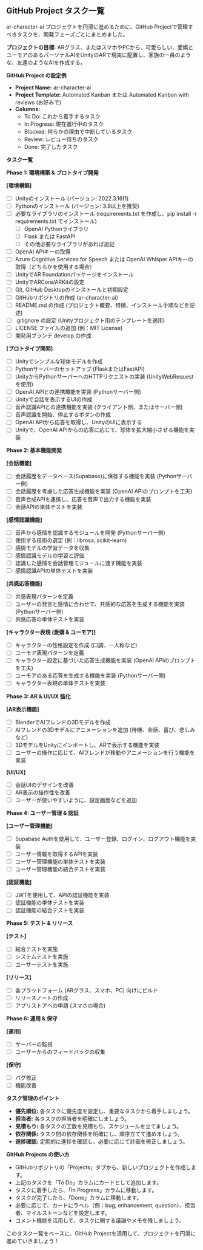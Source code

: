 ## GitHub Project タスク一覧

ar-character-ai プロジェクトを円滑に進めるために、GitHub Projectで管理すべきタスクを、開発フェーズごとにまとめました。

**プロジェクトの目標:** ARグラス、またはスマホやPCから、可愛らしい、愛嬌とユーモアのあるパーソナルAIをUnityのARで現実に配置し、家族の一員のような、友達のようなAIを作成する。

**GitHub Project の設定例**

* **Project Name:** ar-character-ai
* **Project Template:** Automated Kanban または Automated Kanban with reviews (お好みで)
* **Columns:**
    * To Do: これから着手するタスク
    * In Progress: 現在進行中のタスク
    * Blocked: 何らかの理由で中断しているタスク
    * Review: レビュー待ちのタスク
    * Done: 完了したタスク

**タスク一覧**

**Phase 1: 環境構築 & プロトタイプ開発**

**[環境構築]**
* [ ] Unityのインストール (バージョン: 2022.3.16f1)
* [ ] Pythonのインストール (バージョン: 3.9以上を推奨)
* [ ] 必要なライブラリのインストール (requirements.txt を作成し、pip install -r requirements.txt でインストール)
    * [ ] OpenAI Pythonライブラリ
    * [ ] Flask または FastAPI
    * [ ] その他必要なライブラリがあれば追記
* [ ] OpenAI APIキーの取得
* [ ] Azure Cognitive Services for Speech または OpenAI Whisper APIキーの取得（どちらかを使用する場合）
* [ ] UnityでAR Foundationパッケージをインストール
* [ ] UnityでARCore/ARKitの設定
* [ ] Git, GitHub Desktopのインストールと初期設定
* [ ] GitHubリポジトリの作成 (ar-character-ai)
* [ ] README.md の作成 (プロジェクト概要、特徴、インストール手順などを記述)
* [ ] .gitignore の設定 (Unityプロジェクト用のテンプレートを適用)
* [ ] LICENSE ファイルの追加 (例：MIT License)
* [ ] 開発用ブランチ develop の作成

**[プロトタイプ開発]**
* [ ] Unityでシンプルな球体モデルを作成
* [ ] Pythonサーバーのセットアップ (FlaskまたはFastAPI)
* [ ] UnityからPythonサーバーへのHTTPリクエストの実装 (UnityWebRequestを使用)
* [ ] OpenAI APIとの連携機能を実装 (Pythonサーバー側)
* [ ] Unityで会話を表示するUIの作成
* [ ] 音声認識APIとの連携機能を実装 (クライアント側、またはサーバー側)
* [ ] 音声認識を開始、停止するボタンの作成
* [ ] OpenAI APIから応答を取得し、UnityのUIに表示する
* [ ] Unityで、OpenAI APIからの応答に応じて、球体を拡大縮小させる機能を実装

**Phase 2: 基本機能開発**

**[会話機能]**
* [ ] 会話履歴をデータベース(Supabase)に保存する機能を実装 (Pythonサーバー側)
* [ ] 会話履歴を考慮した応答生成機能を実装 (OpenAI APIのプロンプトを工夫)
* [ ] 音声合成APIを連携し、応答を音声で出力する機能を実装
* [ ] 会話APIの単体テストを実装

**[感情認識機能]**
* [ ] 音声から感情を認識するモジュールを開発 (Pythonサーバー側)
* [ ] 使用する技術の選定 (例：librosa, scikit-learn)
* [ ] 感情モデルの学習データを収集
* [ ] 感情認識モデルの学習と評価
* [ ] 認識した感情を会話管理モジュールに渡す機能を実装
* [ ] 感情認識APIの単体テストを実装

**[共感応答機能]**
* [ ] 共感表現パターンを定義
* [ ] ユーザーの発言と感情に合わせて、共感的な応答を生成する機能を実装 (Pythonサーバー側)
* [ ] 共感応答の単体テストを実装

**[キャラクター表現 (愛嬌 & ユーモア)]**
* [ ] キャラクターの性格設定を作成 (口調、一人称など)
* [ ] ユーモア表現パターンを定義
* [ ] キャラクター設定に基づいた応答生成機能を実装 (OpenAI APIのプロンプトを工夫)
* [ ] ユーモアのある応答を生成する機能を実装 (Pythonサーバー側)
* [ ] キャラクター表現の単体テストを実装

**Phase 3: AR & UI/UX 強化**

**[AR表示機能]**
* [ ] BlenderでAIフレンドの3Dモデルを作成
* [ ] AIフレンドの3Dモデルにアニメーションを追加 (待機、会話、喜び、悲しみなど)
* [ ] 3DモデルをUnityにインポートし、ARで表示する機能を実装
* [ ] ユーザーの操作に応じて、AIフレンドが移動やアニメーションを行う機能を実装

**[UI/UX]**
* [ ] 会話UIのデザインを改善
* [ ] AR表示の操作性を改善
* [ ] ユーザーが使いやすいように、設定画面などを追加

**Phase 4: ユーザー管理 & 認証**

**[ユーザー管理機能]**
* [ ] Supabase Authを使用して、ユーザー登録、ログイン、ログアウト機能を実装
* [ ] ユーザー情報を取得するAPIを実装
* [ ] ユーザー管理機能の単体テストを実装
* [ ] ユーザー管理機能の結合テストを実装

**[認証機能]**
* [ ] JWTを使用して、APIの認証機能を実装
* [ ] 認証機能の単体テストを実装
* [ ] 認証機能の結合テストを実装

**Phase 5: テスト & リリース**

**[テスト]**
* [ ] 結合テストを実施
* [ ] システムテストを実施
* [ ] ユーザーテストを実施

**[リリース]**
* [ ] 各プラットフォーム (ARグラス、スマホ、PC) 向けにビルド
* [ ] リリースノートの作成
* [ ] アプリストアへの申請 (スマホの場合)

**Phase 6: 運用 & 保守**

**[運用]**
* [ ] サーバーの監視
* [ ] ユーザーからのフィードバックの収集

**[保守]**
* [ ] バグ修正
* [ ] 機能改善

**タスク管理のポイント**

* **優先順位:** 各タスクに優先度を設定し、重要なタスクから着手しましょう。
* **担当者:** 各タスクの担当者を明確にしましょう。
* **見積もり:** 各タスクの工数を見積もり、スケジュールを立てましょう。
* **依存関係:** タスク間の依存関係を明確にし、順序立てて進めましょう。
* **進捗確認:** 定期的に進捗を確認し、必要に応じて計画を修正しましょう。

**GitHub Projects の使い方**

* GitHubリポジトリの「Projects」タブから、新しいプロジェクトを作成します。
* 上記のタスクを「To Do」カラムにカードとして追加します。
* タスクに着手したら、「In Progress」カラムに移動します。
* タスクが完了したら、「Done」カラムに移動します。
* 必要に応じて、カードにラベル（例：bug, enhancement, question）、担当者、マイルストーンなどを設定します。
* コメント機能を活用して、タスクに関する議論やメモを残しましょう。

このタスク一覧をベースに、GitHub Projectを活用して、プロジェクトを円滑に進めていきましょう！
